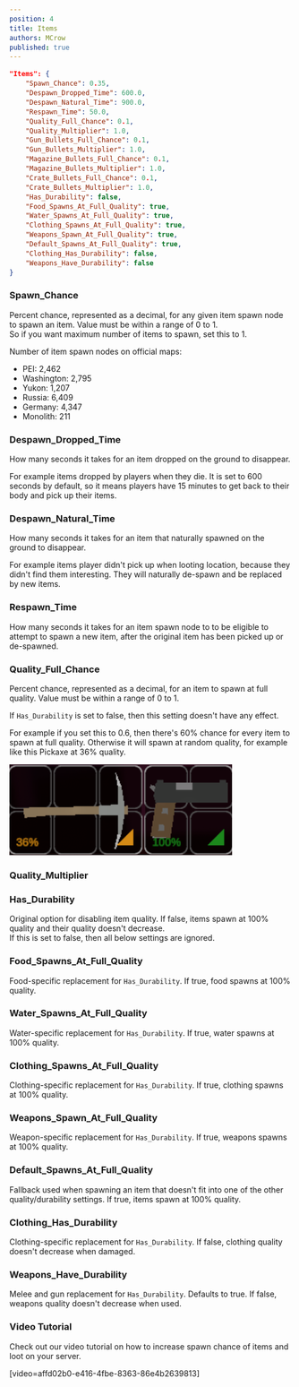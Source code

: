 ```yaml
---
position: 4
title: Items
authors: MCrow
published: true
---
```


```json
"Items": {
    "Spawn_Chance": 0.35,
    "Despawn_Dropped_Time": 600.0,
    "Despawn_Natural_Time": 900.0,
    "Respawn_Time": 50.0,
    "Quality_Full_Chance": 0.1,
    "Quality_Multiplier": 1.0,
    "Gun_Bullets_Full_Chance": 0.1,
    "Gun_Bullets_Multiplier": 1.0,
    "Magazine_Bullets_Full_Chance": 0.1,
    "Magazine_Bullets_Multiplier": 1.0,
    "Crate_Bullets_Full_Chance": 0.1,
    "Crate_Bullets_Multiplier": 1.0,
    "Has_Durability": false,
    "Food_Spawns_At_Full_Quality": true,
    "Water_Spawns_At_Full_Quality": true,
    "Clothing_Spawns_At_Full_Quality": true,
    "Weapons_Spawn_At_Full_Quality": true,
    "Default_Spawns_At_Full_Quality": true,
    "Clothing_Has_Durability": false,
    "Weapons_Have_Durability": false
}
```

### Spawn_Chance
Percent chance, represented as a decimal, for any given item spawn node to spawn an item. Value must be within a range of 0 to 1.  
So if you want maximum number of items to spawn, set this to 1.

Number of item spawn nodes on official maps:
- PEI: 2,462
- Washington: 2,795
- Yukon: 1,207
- Russia: 6,409
- Germany: 4,347
- Monolith: 211

### Despawn_Dropped_Time
How many seconds it takes for an item dropped on the ground to disappear.  

For example items dropped by players when they die. It is set to 600 seconds by default, so it means players have 15 minutes to get back to their body and pick up their items.

### Despawn_Natural_Time
How many seconds it takes for an item that naturally spawned on the ground to disappear.  

For example items player didn't pick up when looting location, because they didn't find them interesting. They will naturally de-spawn and be replaced by new items.

### Respawn_Time
How many seconds it takes for an item spawn node to to be eligible to attempt to spawn a new item, after the original item has been picked up or de-spawned. 

### Quality_Full_Chance
Percent chance, represented as a decimal, for an item to spawn at full quality. Value must be within a range of 0 to 1.

If `Has_Durability` is set to false, then this setting doesn't have any effect.

For example if you set this to 0.6, then there's 60% chance for every item to spawn at full quality. Otherwise it will spawn at random quality, for example like this Pickaxe at 36% quality.

![items quality](assets/items_quality.png)

### Quality_Multiplier


### Has_Durability
Original option for disabling item quality. If false, items spawn at 100% quality and their quality doesn't decrease.  
If this is set to false, then all below settings are ignored.

### Food_Spawns_At_Full_Quality
Food-specific replacement for `Has_Durability`. If true, food spawns at 100% quality.

### Water_Spawns_At_Full_Quality
Water-specific replacement for `Has_Durability`. If true, water spawns at 100% quality.

### Clothing_Spawns_At_Full_Quality
Clothing-specific replacement for `Has_Durability`. If true, clothing spawns at 100% quality.

### Weapons_Spawn_At_Full_Quality
Weapon-specific replacement for `Has_Durability`. If true, weapons spawns at 100% quality.

### Default_Spawns_At_Full_Quality
Fallback used when spawning an item that doesn't fit into one of the other quality/durability settings. If true, items spawn at 100% quality.

### Clothing_Has_Durability
Clothing-specific replacement for `Has_Durability`. If false, clothing quality doesn't decrease when damaged.

### Weapons_Have_Durability
Melee and gun replacement for `Has_Durability`. Defaults to true. If false, weapons quality doesn't decrease when used.

### Video Tutorial
Check out our video tutorial on how to increase spawn chance of items and loot on your server.

[video=affd02b0-e416-4fbe-8363-86e4b2639813] 